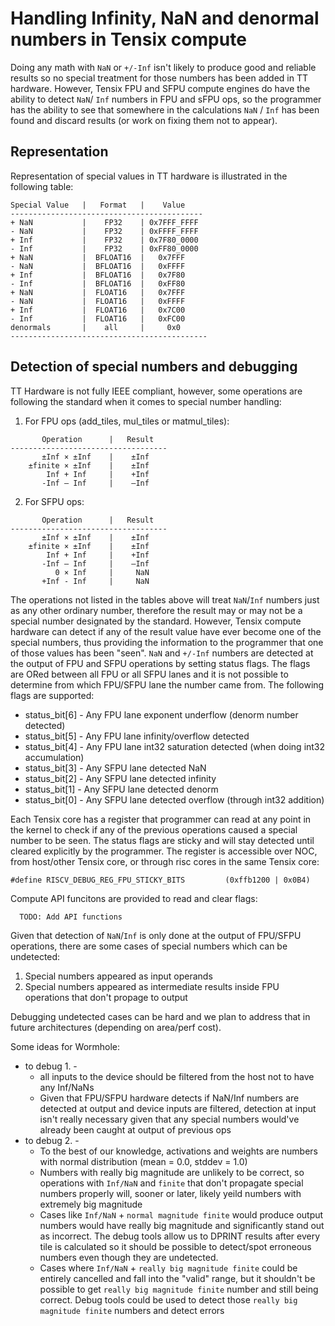 # Handling Infinity, NaN and denormal numbers in Tensix compute

Doing any math with `NaN` or `+/-Inf` isn't likely to produce good and reliable results so no special treatment for those numbers has been added in TT hardware. However, Tensix FPU and SFPU compute engines do have the ability to detect `NaN`/ `Inf` numbers in FPU and sFPU ops, so the programmer has the ability to see that somewhere in the calculations `NaN` / `Inf` has been found and discard results (or work on fixing them not to appear).

## Representation

Representation of special values in TT hardware is illustrated in the following table:
```
Special Value   |   Format   |    Value
-------------------------------------------
+ NaN           |    FP32    | 0x7FFF_FFFF
- NaN           |    FP32    | 0xFFFF_FFFF
+ Inf           |    FP32    | 0x7F80_0000
- Inf           |    FP32    | 0xFF80_0000
+ NaN           |  BFLOAT16  |   0x7FFF
- NaN           |  BFLOAT16  |   0xFFFF
+ Inf           |  BFLOAT16  |   0x7F80
- Inf           |  BFLOAT16  |   0xFF80
+ NaN           |  FLOAT16   |   0x7FFF
- NaN           |  FLOAT16   |   0xFFFF
+ Inf           |  FLOAT16   |   0x7C00
- Inf           |  FLOAT16   |   0xFC00
denormals       |    all     |     0x0
--------------------------------------------
```

## Detection of special numbers and debugging

TT Hardware is not fully IEEE compliant, however, some operations are following the standard when it comes to special number handling:

1. For FPU ops (add_tiles, mul_tiles or matmul_tiles):
```
       Operation      |   Result
-----------------------------------
       ±Inf × ±Inf​    |    ±Inf​
    ±finite × ±Inf​    |    ±Inf​
        Inf + Inf​     |    +Inf​
       -Inf – Inf​     |    –Inf​
```
2. For SFPU ops:
```
       Operation      |   Result
-----------------------------------
       ±Inf × ±Inf​    |    ±Inf​
    ±finite × ±Inf​    |    ±Inf​
        Inf + Inf​     |    +Inf​
       -Inf – Inf​     |    –Inf​
          0 × Inf​     |     NaN
       +Inf - Inf​     |     NaN
```

The operations not listed in the tables above will treat `NaN`/`Inf` numbers just as any other ordinary number, therefore the result may or may not be a special number designated by the standard. However, Tensix compute hardware can detect if any of the result value have ever become one of the special numbers, thus providing the information to the programmer that one of those values has been "seen".
`NaN` and `+/-Inf` numbers are detected at the output of FPU and SFPU operations by setting status flags. The flags are ORed between all FPU or all SFPU lanes and it is not possible to determine from which FPU/SFPU lane the number came from. The following flags are supported:
 - status_bit[6] - Any FPU lane exponent underflow (denorm number detected)
 - status_bit[5] - Any FPU lane infinity/overflow detected
 - status_bit[4] - Any FPU lane int32 saturation detected (when doing int32 accumulation)
 - status_bit[3] - Any SFPU lane detected NaN
 - status_bit[2] - Any SFPU lane detected infinity
 - status_bit[1] - Any SFPU lane detected denorm
 - status_bit[0] - Any SFPU lane detected overflow (through int32 addition)

Each Tensix core has a register that programmer can read at any point in the kernel to check if any of the previous operations caused a special number to be seen. The status flags are sticky and will stay detected until cleared explicitly by the programmer. The register is accessible over NOC, from host/other Tensix core, or through risc cores in the same Tensix core:
```
#define RISCV_DEBUG_REG_FPU_STICKY_BITS         (0xffb1200 | 0x0B4)
```

Compute API funcitons are provided to read and clear flags:
```
  TODO: Add API functions
```

Given that detection of `NaN`/`Inf` is only done at the output of FPU/SFPU operations, there are some cases of special numbers which can be undetected:
1. Special numbers appeared as input operands
2. Special numbers appeared as intermediate results inside FPU operations that don't propage to output

Debugging undetected cases can be hard and we plan to address that in future architectures (depending on area/perf cost).

Some ideas for Wormhole:
- to debug 1. -
   - all inputs to the device should be filtered from the host not to have any Inf/NaNs
   - Given that FPU/SFPU hardware detects if NaN/Inf numbers are detected at output and device inputs are filtered, detection at input isn't really necessary given that any special numbers would've already been caught at output of previous ops
- to debug 2. -
   - To the best of our knowledge, activations and weights are numbers with normal distribution (mean = 0.0, stddev = 1.0)
   - Numbers with really big magnitude are unlikely to be correct, so operations with `Inf/NaN` and `finite` that don't propagate special numbers properly will, sooner or later, likely yeild numbers with extremely big magnitude
   - Cases like `Inf/NaN` + `normal magnitude finite` would produce output numbers would have really big magnitude and significantly stand out as incorrect. The debug tools allow us to DPRINT results after every tile is calculated so it should be possible to detect/spot erroneous numbers even though they are undetected.
   - Cases where `Inf/NaN` + `really big magnitude finite` could be entirely cancelled and fall into the "valid" range, but it shouldn't be possible to get `really big magnitude finite` number and still being correct. Debug tools could be used to detect those `really big magnitude finite` numbers and detect errors
